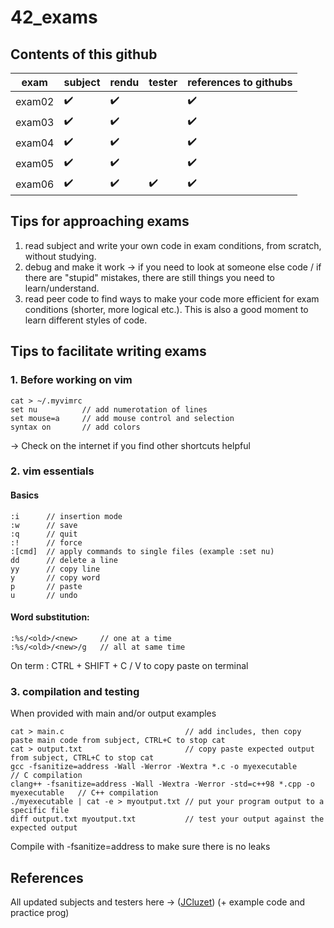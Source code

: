 # 42_exams
## Contents of this github
| exam   | subject | rendu | tester | references to githubs |  
| - | - | - | - | - |  
| exam02 | :heavy_check_mark: | :heavy_check_mark: |  | :heavy_check_mark: |
| exam03 | :heavy_check_mark: | :heavy_check_mark: |  | :heavy_check_mark: |
| exam04 | :heavy_check_mark: | :heavy_check_mark: |  | :heavy_check_mark: |
| exam05 | :heavy_check_mark: | :heavy_check_mark: |  | :heavy_check_mark: |
| exam06 | :heavy_check_mark: | :heavy_check_mark: | :heavy_check_mark: | :heavy_check_mark: |

## Tips for approaching exams
1. read subject and write your own code in exam conditions, from scratch, without studying.
2. debug and make it work -> if you need to look at someone else code / if there are "stupid" mistakes, there are still things you need to learn/understand.
3. read peer code to find ways to make your code more efficient for exam conditions (shorter, more logical etc.). This is also a good moment to learn different styles of code.
## Tips to facilitate writing exams
### 1. Before working on vim
    cat > ~/.myvimrc
    set nu          // add numerotation of lines
    set mouse=a     // add mouse control and selection
    syntax on       // add colors
-> Check on the internet if you find other shortcuts helpful
### 2. vim essentials
####    Basics 
    :i      // insertion mode
    :w      // save 
    :q      // quit
    :!      // force
    :[cmd]  // apply commands to single files (example :set nu)
    dd      // delete a line
    yy      // copy line
    y       // copy word
    p       // paste
    u       // undo
####    Word substitution:
    :%s/<old>/<new>	    // one at a time
    :%s/<old>/<new>/g   // all at same time
On term : CTRL + SHIFT + C / V to copy paste on terminal
### 3. compilation and testing
When provided with main and/or output examples

    cat > main.c                           // add includes, then copy paste main code from subject, CTRL+C to stop cat
    cat > output.txt                       // copy paste expected output from subject, CTRL+C to stop cat
    gcc -fsanitize=address -Wall -Werror -Wextra *.c -o myexecutable                    // C compilation
    clang++ -fsanitize=address -Wall -Wextra -Werror -std=c++98 *.cpp -o myexecutable   // C++ compilation
    ./myexecutable | cat -e > myoutput.txt // put your program output to a specific file
    diff output.txt myoutput.txt           // test your output against the expected output
    
Compile with -fsanitize=address to make sure there is no leaks

## References
All updated subjects and testers here -> ([JCluzet](https://github.com/JCluzet/42_EXAM.git)) (+ example code and practice prog)